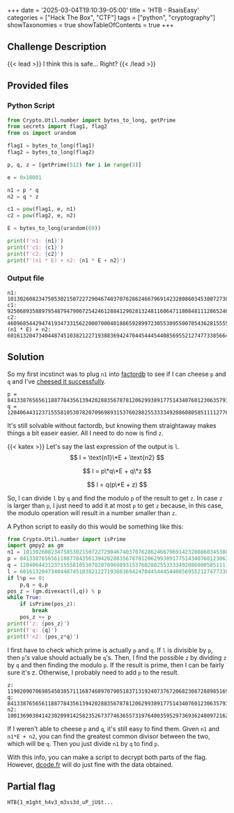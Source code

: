 +++
date = '2025-03-04T19:10:39-05:00'
title = 'HTB - RsaisEasy'
categories = ["Hack The Box", "CTF"]
tags = ["python", "cryptography"]
showTaxonomies = true
showTableOfContents = true
+++

## Challenge Description
{{< lead >}}
I think this is safe... Right?
{{< /lead >}}

## Provided files
### Python Script
```python
from Crypto.Util.number import bytes_to_long, getPrime
from secrets import flag1, flag2
from os import urandom

flag1 = bytes_to_long(flag1)
flag2 = bytes_to_long(flag2)

p, q, z = [getPrime(512) for i in range(3)]

e = 0x10001

n1 = p * q
n2 = q * z

c1 = pow(flag1, e, n1)
c2 = pow(flag2, e, n2)

E = bytes_to_long(urandom(69))

print(f'n1: {n1}')
print(f'c1: {c1}')
print(f'c2: {c2}')
print(f'(n1 * E) + n2: {n1 * E + n2}')
```
### Output file
```
n1: 101302608234750530215072272904674037076286246679691423280860345380727387460347553585319149306846617895151397345134725469568034944362725840889803514170441153452816738520513986621545456486260186057658467757935510362350710672577390455772286945685838373154626020209228183673388592030449624410459900543470481715269
c1: 92506893588979548794790672542461288412902813248116064711808481112865246689691740816363092933206841082369015763989265012104504500670878633324061404374817814507356553697459987468562146726510492528932139036063681327547916073034377647100888763559498314765496171327071015998871821569774481702484239056959316014064
c2: 46096854429474193473315622000700040188659289972305530955007054362815555622172000229584906225161285873027049199121215251038480738839915061587734141659589689176363962259066462128434796823277974789556411556028716349578708536050061871052948425521408788256153194537438422533790942307426802114531079426322801866673
(n1 * E) + n2: 601613204734044874510382122719388369424704454445440856955212747733856646787417730534645761871794607755794569926160226856377491672497901427125762773794612714954548970049734347216746397532291215057264241745928752782099454036635249993278807842576939476615587990343335792606509594080976599605315657632227121700808996847129758656266941422227113386647519604149159248887809688029519252391934671647670787874483702292498358573950359909165677642135389614863992438265717898239252246163
```
## Solution
So my first incstinct was to plug `n1` into [factordb](https://factordb.com/) to see if I can cheese `p` and `q` and I've [cheesed it successfully](https://factordb.com/index.php?query=101302608234750530215072272904674037076286246679691423280860345380727387460347553585319149306846617895151397345134725469568034944362725840889803514170441153452816738520513986621545456486260186057658467757935510362350710672577390455772286945685838373154626020209228183673388592030449624410459900543470481715269).
```
p = 8413387656561188778435613942028835678781206299389177514340760123063579360223360470566083306606450007991287094526418200038784207648097820069671213638771543
q = 12040644312371555810530782070969893153760288255333349208608058511112776958879208815174991008199408527954332776642365069284747758115478414463195873149420483
```
It's still solvable without factordb, but knowing them straightaway makes things a bit easeir easier. All I need to do now is find `z`. 

{{< katex >}}
Let's say the last expression of the output is `l`. 
$$ 
l = \text{n1}\*E + \text{n2} 
$$

$$ 
l = p\*q\*E + q\*z 
$$

$$ 
l = q(p\*E + z)
$$

So, I can divide `l` by `q` and find the modulo `p` of the result to get `z`. In case `z` is larger than `p`, I just need to add it at most `p` to get `z` because, in this case, the modulo operation will result in a number smaller than `z`.

A Python script to easily do this would be something like this:
```python
from Crypto.Util.number import isPrime
import gmpy2 as gm
n1 = 101302608234750530215072272904674037076286246679691423280860345380727387460347553585319149306846617895151397345134725469568034944362725840889803514170441153452816738520513986621545456486260186057658467757935510362350710672577390455772286945685838373154626020209228183673388592030449624410459900543470481715269
p = 8413387656561188778435613942028835678781206299389177514340760123063579360223360470566083306606450007991287094526418200038784207648097820069671213638771543
q = 12040644312371555810530782070969893153760288255333349208608058511112776958879208815174991008199408527954332776642365069284747758115478414463195873149420483
l = 601613204734044874510382122719388369424704454445440856955212747733856646787417730534645761871794607755794569926160226856377491672497901427125762773794612714954548970049734347216746397532291215057264241745928752782099454036635249993278807842576939476615587990343335792606509594080976599605315657632227121700808996847129758656266941422227113386647519604149159248887809688029519252391934671647670787874483702292498358573950359909165677642135389614863992438265717898239252246163
if l%p == 0:
    p,q = q,p
pos_z = (gm.divexact(l,q)) % p
while True:
    if isPrime(pos_z):
        break
    pos_z += p
print(f'z: {pos_z}')
print(f'q: {q}')
print(f'n2: {pos_z*q}')
```
I first have to check which prime is actually `p` and `q`. If `l` is divisible by `p`, then `p`'s value should actually be `q`'s. Then, I find the possible `z` by dividing `z` by `q` and then finding the modulo `p`. If the result is prime, then I can be fairly sure it's z. Otherwise, I probably need to add `p` to the result.

```
z: 11902090706985450385711168746097079051837131924073767206823087288985169946406322955178859673901568871635087104842289268116429662526641184231035970230536659
q: 8413387656561188778435613942028835678781206299389177514340760123063579360223360470566083306606450007991287094526418200038784207648097820069671213638771543
n2: 100136903041423020991425823526737746365573197640035952973693624809721624428963253203282593974533722584391447008912397042291986993273828302711324440847902763039627790146764630023926517236880457533976468679976683705170312329736955922713306570804595070537102421450884645497775455984735279182873866159334387494837
```
If I weren't able to cheese `p` and `q`, it's still easy to find them.  Given `n1` and `n1*E + n2`, you can find the greatest common divisor between the two, which will be `q`. Then you just divide `n1` by `q` to find `p`.

With this info, you can make a script to decrypt both parts of the flag. However, [dcode.fr](https://dcode.fr/rsa-cipher) will do just fine with the data obtained.

## Partial flag
```
HTB{1_m1ght_h4v3_m3ss3d_uP_jU$t...
```